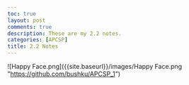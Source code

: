 ```yaml
---
toc: true
layout: post
comments: true
description: These are my 2.2 notes.
categories: [APCSP]
title: 2.2 Notes
---
```


![Happy Face.png]({{site.baseurl}}/images/Happy Face.png "https://github.com/bushku/APCSP_1")
